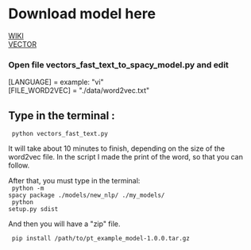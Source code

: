 # Download model here

[WIKI](https://fasttext.cc/docs/en/pretrained-vectors.html) <br>
[VECTOR](https://fasttext.cc/docs/en/crawl-vectors.html)
### Open file vectors_fast_text_to_spacy_model.py and edit
[LANGUAGE] = example: "vi" <br>
[FILE_WORD2VEC] = "./data/word2vec.txt"

## Type in the terminal :
<code> python vectors_fast_text.py </code>

It will take about 10 minutes to finish, depending on the size of the word2vec file. In the script I made the print of the word, so that you can follow.

After that, you must type in the terminal: <br>
<code> python -m spacy package ./models/new_nlp/ ./my_models/ </code><br>
<code> python setup.py sdist </code><br>

And then you will have a "zip" file.

<code> pip install /path/to/pt_example_model-1.0.0.tar.gz </code>


